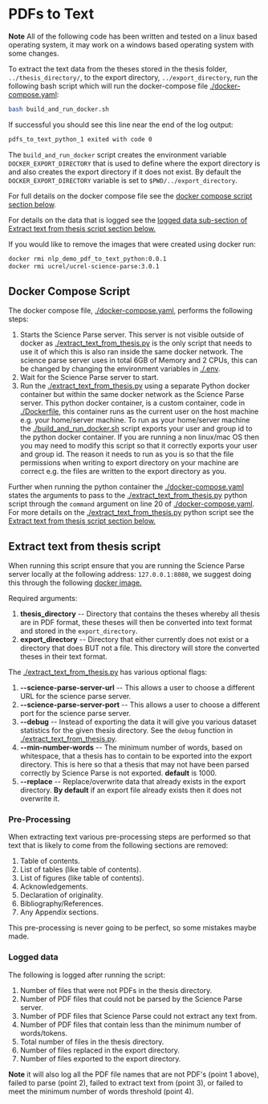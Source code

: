 # PDFs to Text

**Note** All of the following code has been written and tested on a linux based operating system, it may work on a windows based operating system with some changes.

To extract the text data from the theses stored in the thesis folder, `../thesis_directory/`, to the export directory, `../export_directory`, run the following bash script which will run the docker-compose file [./docker-compose.yaml](./docker-compose.yaml):

``` bash
bash build_and_run_docker.sh
```

If successful you should see this line near the end of the log output:

``` bash
pdfs_to_text_python_1 exited with code 0
```

The `build_and_run_docker` script creates the environment variable `DOCKER_EXPORT_DIRECTORY` that is used to define where the export directory is and also creates the export directory if it does not exist. By default the `DOCKER_EXPORT_DIRECTORY` variable is set to `$PWD/../export_directory`.

For full details on the docker compose file see the [docker compose script section below](#docker-compose-script). 

For details on the data that is logged see the [logged data sub-section of Extract text from thesis script section below.](#logged-data)

If you would like to remove the images that were created using docker run:

``` bash
docker rmi nlp_demo_pdf_to_text_python:0.0.1
docker rmi ucrel/ucrel-science-parse:3.0.1
```

## Docker Compose Script

The docker compose file, [./docker-compose.yaml](./docker-compose.yaml), performs the following steps:

1. Starts the Science Parse server. This server is not visible outside of docker as [./extract_text_from_thesis.py](./extract_text_from_thesis.py) is the only script that needs to use it of which this is also ran inside the same docker network. The science parse server uses in total 6GB of Memory and 2 CPUs, this can be changed by changing the environment variables in [./.env](./.env).
2. Wait for the Science Parse server to start.
3. Run the [./extract_text_from_thesis.py](./extract_text_from_thesis.py) using a separate Python docker container but within the same docker network as the Science Parse server. This python docker container, is a custom container, code in [./Dockerfile](./Dockerfile), this container runs as the current user on the host machine e.g. your home/server machine. To run as your home/server machine the [./build_and_run_docker.sh](./build_and_run_docker.sh) script exports your user and group id to the python docker container. If you are running a non linux/mac OS then you may need to modify this script so that it correctly exports your user and group id. The reason it needs to run as you is so that the file permissions when writing to export directory on your machine are correct e.g. the files are written to the export directory as you.

Further when running the python container the [./docker-compose.yaml](./docker-compose.yaml) states the arguments to pass to the [./extract_text_from_thesis.py](./extract_text_from_thesis.py) python script through the `command` argument on line 20 of [./docker-compose.yaml](./docker-compose.yaml). For more details on the [./extract_text_from_thesis.py](./extract_text_from_thesis.py) python script see the [Extract text from thesis script section below.](#extract-text-from-thesis-script)

## Extract text from thesis script

When running this script ensure that you are running the Science Parse server locally at the following address: `127.0.0.1:8080`, we suggest doing this through the following [docker image.](https://hub.docker.com/r/ucrel/ucrel-science-parse)

Required arguments:

1. **thesis_directory** -- Directory that contains the theses whereby all thesis are in PDF format, these theses will then be converted into text format and stored in the `export_directory`.
2. **export_directory** -- Directory that either currently does not exist or a directory that does BUT not a file. This directory will store the converted theses in their text format.

The [./extract_text_from_thesis.py](./extract_text_from_thesis.py) has various optional flags:

1. **--science-parse-server-url** -- This allows a user to choose a different URL for the science parse server.
2. **--science-parse-server-port** -- This allows a user to choose a different port for the science parse server.
3. **--debug** -- Instead of exporting the data it will give you various dataset statistics for the given thesis directory. See the `debug` function in [./extract_text_from_thesis.py](./extract_text_from_thesis.py).
4. **--min-number-words** -- The minimum number of words, based on whitespace, that a thesis has to contain to be exported into the export directory. This is here so that a thesis that may not have been parsed correctly by Science Parse is not exported. **default** is 1000.
5. **--replace** -- Replace/overwrite data that already exists in the export directory. **By default** if an export file already exists then it does not overwrite it.

### Pre-Processing

When extracting text various pre-processing steps are performed so that text that is likely to come from the following sections are removed:

1. Table of contents.
2. List of tables (like table of contents).
3. List of figures (like table of contents).
4. Acknowledgements. 
5. Declaration of originality. 
6. Bibliography/References. 
7. Any Appendix sections.

This pre-processing is never going to be perfect, so some mistakes maybe made.

### Logged data

The following is logged after running the script:

1. Number of files that were not PDFs in the thesis directory.
2. Number of PDF files that could not be parsed by the Science Parse server.
3. Number of PDF files that Science Parse could not extract any text from.
4. Number of PDF files that contain less than the minimum number of words/tokens.
5. Total number of files in the thesis directory.
6. Number of files replaced in the export directory.
7. Number of files exported to the export directory.

**Note** it will also log all the PDF file names that are not PDF's (point 1 above), failed to parse (point 2), failed to extract text from (point 3), or failed to meet the minimum number of words threshold (point 4).
